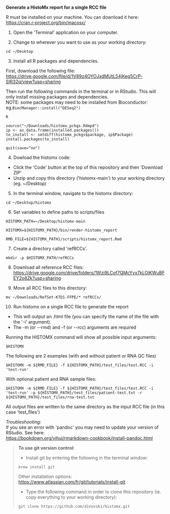 **Generate a HistoMx report for a single RCC file**

R must be installed on your machine. You can download it here:  
https://cran.r-project.org/bin/macosx/

1. Open the 'Terminal' application on your computer.

2. Change to wherever you want to use as your working directory:
```
cd ~/Desktop
```

3. Install all R packages and dependencies.  

First, download the following file:  
https://drive.google.com/file/d/1V89z4OYOJxdMUtL54jKeg5CrP-SIR32q/view?usp=sharing

Then run the following commands in the terminal or in RStudio. This will only install missing packages and dependencies.  
NOTE: some packages may need to be installed from Bioconductor: eg.```BiocManager::install("DESeq2")```
```
R

source("~/Downloads/histomx_pckgs.Rdmpd")
ip <- as.data.frame(installed.packages())
to_install <- setdiff(histomx_pckgs$package, ip$Package)
install.packages(to_install)

quit(save="no")
```

4. Dowload the histomx code:  
* Click the 'Code' button at the top of this repository and then 'Download ZIP'
* Unzip and copy this directory ('histomx-main') to your working directory (eg. ~/Desktop)

5. In the terminal window, navigate to the histomx directory:
```
cd ~/Desktop/histomx
```

6. Set variables to define paths to scripts/files
```
HISTOMX_PATH=~/Desktop/histomx-main  

HISTOMX=${HISTOMX_PATH}/bin/render-histomx_report  

RMD_FILE=${HISTOMX_PATH}/scripts/histomx_report.Rmd
```

7. Create a directory called 'refRCCs'.
```
mkdir -p $HISTOMX_PATH/refRCCs
```

8. Download all reference RCC files:  
https://drive.google.com/drive/folders/1Wzi9LCof7QMcYyx7kLOiKWuBFEY2o8Zk?usp=sharing

9. Move all RCC files to this directory:
```
mv ~/Downloads/RefSet-KTD1-FFPE/* refRCCs/
```

10. Run histomx on a single RCC file to generate the report
* This will output an .html file (you can specify the name of the file with the '-i' argument).
* The -m (or --rmd) and -f (or --rcc) arguments are required

Running the HISTOMX command will show all possible input arguments:
```
$HISTOMX
```

The following are 2 examples (with and without patient or RNA QC files)
```
$HISTOMX -m ${RMD_FILE} -f ${HISTOMX_PATH}/test_files/test.RCC -i 'test-run'
```
With optional patient and RNA sample files:
```
$HISTOMX -m ${RMD_FILE} -f ${HISTOMX_PATH}/test_files/test.RCC -i 'test-run' -p ${HISTOMX_PATH}/test_files/patient-test.txt -r ${HISTOMX_PATH}/test_files/rna-test.txt
```
All output files are written to the same directory as the input RCC file (in this case 'test_files')


*Troubleshooting:*  
If you see an error with 'pandoc' you may need to update your version of RStudio. See here:  
https://bookdown.org/yihui/rmarkdown-cookbook/install-pandoc.html

> **To use git version control:**
> * Install git by entering the following in the terminal window:
> ```
> brew install git
> ```
> Other installation options: https://www.atlassian.com/fr/git/tutorials/install-git
>
> * Type the following command in order to clone this repository (ie. copy everything to your working directory):
> ```
> git clone https://github.com/dinovski/histomx.git
> ```

